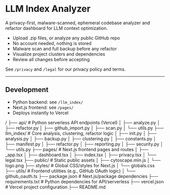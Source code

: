# LLM Index Analyzer

A privacy-first, malware-scanned, ephemeral codebase analyzer and refactor dashboard for LLM context optimization.

- Upload .zip files, or analyze any public GitHub repo
- No account needed, nothing is stored
- Malware scan and full backup before any refactor
- Visualize project clusters and dependencies
- Review all changes before accepting

See `/privacy` and `/legal` for our privacy policy and terms.

---

## Development

- Python backend: see `/llm_index/`
- Next.js frontend: see `/pages/`
- Deploys instantly to Vercel


/
├── api/ # Python serverless API endpoints (Vercel)
│ ├── analyze.py
│ ├── refactor.py
│ ├── github_import.py
│ ├── scan.py
│ └── utils.py
├── llm_index/ # Core analysis, clustering, refactor logic
│ ├── init.py
│ ├── analysis.py
│ ├── backup.py
│ ├── clustering.py
│ ├── constants.py
│ ├── manifest.py
│ ├── refactor.py
│ ├── reporting.py
│ ├── security.py
│ └── utils.py
├── pages/ # Next.js frontend pages and routes
│ ├── _app.tsx
│ ├── dashboard.tsx
│ ├── index.tsx
│ ├── privacy.tsx
│ └── legal.tsx
├── public/ # Static public assets
│ ├── cytoscape.min.js
│ └── logo.png
├── styles/ # Global CSS/styles for Next.js
│ └── globals.css
├── utils/ # Frontend utilities (e.g., GitHub OAuth logic)
│ └── github_oauth.ts
├── package.json # Next.js/package dependencies
├── requirements.txt # Python dependencies for API/serverless
├── vercel.json # Vercel project configuration
├── README.md
